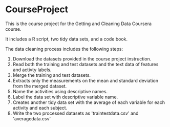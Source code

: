 # CourseProject
 <p>This is the course project for the Getting and Cleaning Data Coursera course.</p>
 <p>It includes a R script, two tidy data sets, and a code book.</p>
 <p>The data cleaning process includes the following steps:</p>
 <ol>
 <li>Download the datasets provided in the course project instruction.</li>
 <li>Read both the training and test datasets and the text data of features and activty labels.</li>
 <li>Merge the training and test datasets.</li>
 <li>Extracts only the measurements on the mean and standard deviation from the merged dataset.</li>
 <li>Name the activities using descriptive names.</li>
 <li>Label the data set with descriptive variable name.</li>
 <li>Creates another tidy data set with the average of each variable for each activity and each subject.</li>
 <li>Write the two processed datasets as 'traintestdata.csv' and 'averagedata.csv'</li>
 
